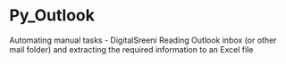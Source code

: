 # Py_Outlook
Automating manual tasks - DigitalSreeni
Reading Outlook inbox (or other mail folder) and extracting the required information to an Excel file 
